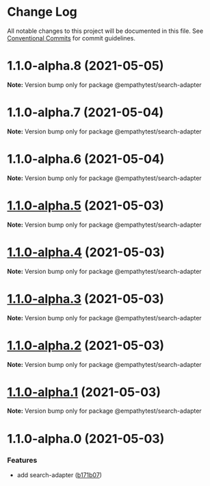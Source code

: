 # Change Log

All notable changes to this project will be documented in this file.
See [Conventional Commits](https://conventionalcommits.org) for commit guidelines.

# 1.1.0-alpha.8 (2021-05-05)

**Note:** Version bump only for package @empathytest/search-adapter





# 1.1.0-alpha.7 (2021-05-04)

**Note:** Version bump only for package @empathytest/search-adapter





# 1.1.0-alpha.6 (2021-05-04)

**Note:** Version bump only for package @empathytest/search-adapter





# [1.1.0-alpha.5](https://github.com/javieri-empathy/lerna-repo/compare/@empathytest/search-adapter@1.1.0-alpha.4...@empathytest/search-adapter@1.1.0-alpha.5) (2021-05-03)

**Note:** Version bump only for package @empathytest/search-adapter





# [1.1.0-alpha.4](https://github.com/javieri-empathy/lerna-repo/compare/@empathytest/search-adapter@1.1.0-alpha.3...@empathytest/search-adapter@1.1.0-alpha.4) (2021-05-03)

**Note:** Version bump only for package @empathytest/search-adapter





# [1.1.0-alpha.3](https://github.com/javieri-empathy/lerna-repo/compare/@empathytest/search-adapter@1.1.0-alpha.2...@empathytest/search-adapter@1.1.0-alpha.3) (2021-05-03)

**Note:** Version bump only for package @empathytest/search-adapter





# [1.1.0-alpha.2](https://github.com/javieri-empathy/lerna-repo/compare/@empathytest/search-adapter@1.1.0-alpha.1...@empathytest/search-adapter@1.1.0-alpha.2) (2021-05-03)

**Note:** Version bump only for package @empathytest/search-adapter





# [1.1.0-alpha.1](https://github.com/javieri-empathy/lerna-repo/compare/@empathytest/search-adapter@1.1.0-alpha.0...@empathytest/search-adapter@1.1.0-alpha.1) (2021-05-03)

**Note:** Version bump only for package @empathytest/search-adapter





# 1.1.0-alpha.0 (2021-05-03)


### Features

* add search-adapter ([b171b07](https://github.com/javieri-empathy/lerna-repo/commit/b171b078743de86d127dd9c2a2c7021835ad02f8))
